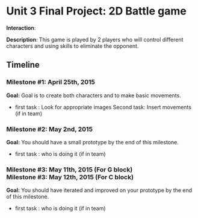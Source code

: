<h1>Unit 3 Final Project: 2D Battle game</h1>

<strong>Interaction</strong>: 

<strong>Description</strong>: This game is played by 2 players who will control different characters and using skills to eliminate the opponent. 

<h2>Timeline</h2>

<div>
  <h3>Milestone #1: April 25th, 2015 </h3>
  <strong>Goal:</strong> Goal is to create both characters and to make basic movements. 
  <ul>
    <li>first task : Look for appropriate images
        Second task: Insert movements           (if in team)</li>
  </ul>
</div>

<p>
  <h3>Milestone #2: May 2nd, 2015 </h3>
  <strong>Goal:</strong> You should have a small prototype by the end of this milestone.
  <ul>
    <li>first task : who is doing it (if in team)</li>
  </ul>
</p>

<div>
  <h3>Milestone #3: May 11th, 2015 (For G block)</br>
  Milestone #3: May 12th, 2015 (For C block) </h3>
  <strong>Goal:</strong> You should have iterated and improved on your prototype by the end of this milestone.
  <ul>
    <li>first task : who is doing it (if in team)</li>
  </ul>
</div>
